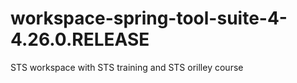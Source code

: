 # workspace-spring-tool-suite-4-4.26.0.RELEASE
STS workspace with STS training and STS orilley course 
